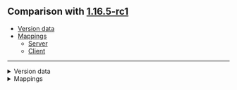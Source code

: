 ## Comparison with [1.16.5-rc1](https://github.com/PixiGeko/Minecraft-generated-data/tree/1.16.5-rc1)

- [Version data](#version-data)
- [Mappings](#mappings)
  - [Server](#server)
  - [Client](#client)

<hr/>
<details><summary>Version data</summary>
<table><tr><th></th><th align="left">1.16.5-rc1</th><th>1.16.5</th></tr><tr><td>World version</td><td><code>2585</code></td><td><code>2586</code></td></tr><tr><td>Protocol version</td><td><code>1073741834</code></td><td><code>754</code></td></tr></table>
</details>
<details><summary>Mappings</summary>
<h2>Server</h2>













































































































































































































































































































































































































































































































































































































































































































































































































































































































































































































































































































































































































































































































































































































































































































































































































































































































































































































































































































































































































































































































































































<h2>Client</h2>
</details>